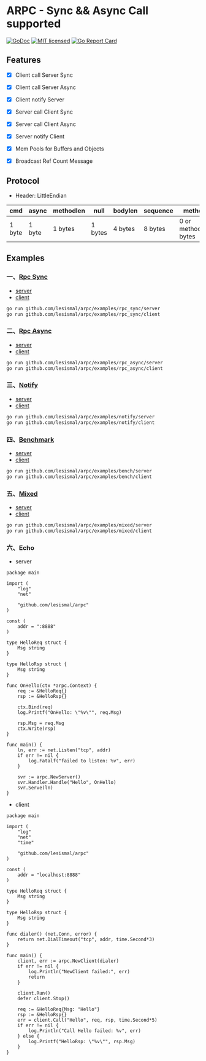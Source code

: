 # ARPC - Sync && Async Call supported

[![GoDoc][1]][2] [![MIT licensed][3]][4] [![Go Report Card][5]][6]

[1]: https://godoc.org/github.com/lesismal/arpc?status.svg
[2]: https://godoc.org/github.com/lesismal/arpc
[3]: https://img.shields.io/badge/license-MIT-blue.svg
[4]: LICENSE
[5]: https://goreportcard.com/badge/github.com/lesismal/arpc
[6]: https://goreportcard.com/report/github.com/lesismal/arpc



## Features
- [x] Client call Server Sync
- [x] Client call Server Async
- [x] Client notify Server
- [x] Server call Client Sync
- [x] Server call Client Async
- [x] Server notify Client
- [x] Mem Pools for Buffers and Objects
- [x] Broadcast Ref Count Message



## Protocol

- Header: LittleEndian

|  cmd   | async  | methodlen |  null   | bodylen | sequence |       method         | body |
| -----  |  ----  |   ----    |   ----  |  ----   |   ----   |        ----          | ---- |
| 1 byte | 1 byte |  1 bytes  | 1 bytes | 4 bytes |  8 bytes | 0 or methodlen bytes | ...  |



## Examples

### 一、[Rpc Sync](https://github.com/lesismal/arpc/tree/master/examples/rpc_sync)

- [server](https://github.com/lesismal/arpc/blob/master/examples/rpc_sync/server/server.go)
- [client](https://github.com/lesismal/arpc/blob/master/examples/rpc_sync/client/client.go)

```sh
go run github.com/lesismal/arpc/examples/rpc_sync/server
go run github.com/lesismal/arpc/examples/rpc_sync/client
```


### 二、[Rpc Async](https://github.com/lesismal/arpc/tree/master/examples/rpc_async)

- [server](https://github.com/lesismal/arpc/blob/master/examples/rpc_async/server/server.go)
- [client](https://github.com/lesismal/arpc/blob/master/examples/rpc_async/client/client.go)

```sh
go run github.com/lesismal/arpc/examples/rpc_async/server
go run github.com/lesismal/arpc/examples/rpc_async/client
```


### 三、[Notify](https://github.com/lesismal/arpc/tree/master/examples/notify)

- [server](https://github.com/lesismal/arpc/blob/master/examples/notify/server/server.go)
- [client](https://github.com/lesismal/arpc/blob/master/examples/notify/client/client.go)

```sh
go run github.com/lesismal/arpc/examples/notify/server
go run github.com/lesismal/arpc/examples/notify/client
```


### 四、[Benchmark](https://github.com/lesismal/arpc/tree/master/examples/bench)

- [server](https://github.com/lesismal/arpc/blob/master/examples/bench/server/server.go)
- [client](https://github.com/lesismal/arpc/blob/master/examples/bench/client/client.go)

```sh
go run github.com/lesismal/arpc/examples/bench/server
go run github.com/lesismal/arpc/examples/bench/client
```


### 五、[Mixed](https://github.com/lesismal/arpc/tree/master/examples/mixed)

- [server](https://github.com/lesismal/arpc/blob/master/examples/mixed/server/server.go)
- [client](https://github.com/lesismal/arpc/blob/master/examples/mixed/client/client.go)

```sh
go run github.com/lesismal/arpc/examples/mixed/server
go run github.com/lesismal/arpc/examples/mixed/client
```


### 六、Echo
- server

```golang
package main

import (
	"log"
	"net"

	"github.com/lesismal/arpc"
)

const (
	addr = ":8888"
)

type HelloReq struct {
	Msg string
}

type HelloRsp struct {
	Msg string
}

func OnHello(ctx *arpc.Context) {
	req := &HelloReq{}
	rsp := &HelloRsp{}

	ctx.Bind(req)
	log.Printf("OnHello: \"%v\"", req.Msg)

	rsp.Msg = req.Msg
	ctx.Write(rsp)
}

func main() {
	ln, err := net.Listen("tcp", addr)
	if err != nil {
		log.Fatalf("failed to listen: %v", err)
	}

	svr := arpc.NewServer()
	svr.Handler.Handle("Hello", OnHello)
	svr.Serve(ln)
}
```

- client

```golang
package main

import (
	"log"
	"net"
	"time"

	"github.com/lesismal/arpc"
)

const (
	addr = "localhost:8888"
)

type HelloReq struct {
	Msg string
}

type HelloRsp struct {
	Msg string
}

func dialer() (net.Conn, error) {
	return net.DialTimeout("tcp", addr, time.Second*3)
}

func main() {
	client, err := arpc.NewClient(dialer)
	if err != nil {
		log.Println("NewClient failed:", err)
		return
	}

	client.Run()
	defer client.Stop()

	req := &HelloReq{Msg: "Hello"}
	rsp := &HelloRsp{}
	err = client.Call("Hello", req, rsp, time.Second*5)
	if err != nil {
		log.Println("Call Hello failed: %v", err)
	} else {
		log.Printf("HelloRsp: \"%v\"", rsp.Msg)
	}
}
```
